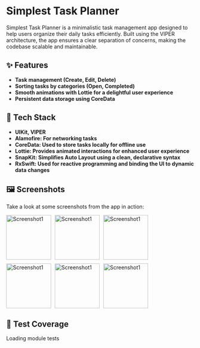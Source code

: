 # Simplest Task Planner

Simplest Task Planner is a minimalistic task management app designed to help users organize their daily tasks efficiently. Built using the VIPER architecture, the app ensures a clear separation of concerns, making the codebase scalable and maintainable.

## ✨ Features

- **Task management (Create, Edit, Delete)**
- **Sorting tasks by categories (Open, Completed)**
- **Smooth animations with Lottie for a delightful user experience**
- **Persistent data storage using CoreData**

## 🤖 Tech Stack

- **UIKit, VIPER**
- **Alamofire: For networking tasks**
- **CoreData: Used to store tasks locally for offline use**
- **Lottie: Provides animated interactions for enhanced user experience**
- **SnapKit: Simplifies Auto Layout using a clean, declarative syntax**
- **RxSwift: Used for reactive programming and binding the UI to dynamic data changes**

## 🖼️ Screenshots

Take a look at some screenshots from the app in action:

<div style="display: flex; flex-wrap: wrap; gap: 10px;">
  <img src="http://p2p.moscow/Simulator1.png" alt="Screenshot1" style="width: 120px; height: auto;"/>
  <img src="http://p2p.moscow/Simulator5.png" alt="Screenshot1" style="width: 120px; height: auto;"/>
  <img src="http://p2p.moscow/Simulator3.png" alt="Screenshot1" style="width: 120px; height: auto;"/>
  <img src="http://p2p.moscow/Simulator2.png" alt="Screenshot1" style="width: 120px; height: auto;"/>
  <img src="http://p2p.moscow/Simulator4.png" alt="Screenshot1" style="width: 120px; height: auto;"/>
  <img src="http://p2p.moscow/Simulator6.png" alt="Screenshot1" style="width: 120px; height: auto;"/>
</div>

## 🧪 Test Coverage
Loading module tests
